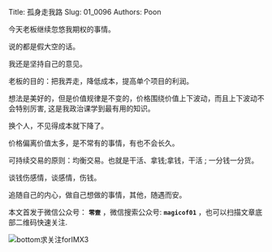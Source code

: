 Title:  孤身走我路
Slug:  01_0096
Authors: Poon
 
今天老板继续忽悠我期权的事情。

说的都是假大空的话。

我还是坚持自己的意见。

老板的目的：把我弄走，降低成本，提高单个项目的利润。

想法是美好的，但是价值规律是不变的，价格围绕价值上下波动，而且上下波动不会特别厉害, 这是我政治课学到最有用的知识。

换个人，不见得成本就下降了。

价格偏离价值太多，是不常有的事情，有也不会长久。

可持续交易的原则：均衡交易。也就是干活、拿钱;拿钱，干活 ; 一分钱一分货。

谈钱伤感情，谈感情，伤钱。

追随自己的内心，做自己想做的事情，其他，随遇而安。



本文首发于微信公众号： **`零壹`** ，微信搜索公众号: **`magicof01`** ，也可以扫描文章底部二维码快速关注.

![bottom求关注forIMX3](http://www.imx3.com/img/weixin_bi_common/sdr_code_tree_01.png)

